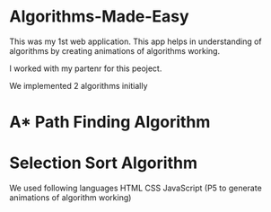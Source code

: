 # Algorithms-Made-Easy
 
This was my 1st web application. 
This app helps in understanding of algorithms by creating animations of algorithms working.

I worked with my partenr for this peoject. 

We implemented 2 algorithms initially
# A* Path Finding Algorithm
# Selection Sort Algorithm

We used following languages
HTML
CSS
JavaScript (P5 to generate animations of algorithm working)

